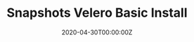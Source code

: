 ---
date: "2020-04-30T00:00:00Z"
lastmod: "2020-04-30T00:00:00Z"
title: "Snapshots Velero Basic Install"
weight: "2"
redirect: "https://velero.io/docs/v1.3.2/basic-install/#install-the-cli"
---